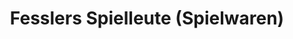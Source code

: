 ---
title: "Fesslers Spielleute (Spielwaren)"
url: /leutkirch-im-allgaeu/fesslers-spielleute-spielwaren/
shop: Spielzeug
---